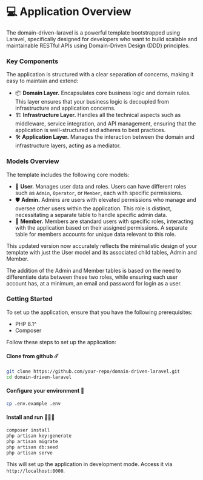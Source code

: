 # 💻 Application Overview

The domain-driven-laravel is a powerful template bootstrapped using Laravel, specifically designed for developers who want to build scalable and maintainable RESTful APIs using Domain-Driven Design (DDD) principles.

### Key Components

The application is structured with a clear separation of concerns, making it easy to maintain and extend:

-   📦 **Domain Layer.** Encapsulates core business logic and domain rules. This layer ensures that your business logic is decoupled from infrastructure and application concerns.
-   🏗️ **Infrastructure Layer.** Handles all the technical aspects such as middleware, service integration, and API management, ensuring that the application is well-structured and adheres to best practices.
-   🛠️ **Application Layer.** Manages the interaction between the domain and infrastructure layers, acting as a mediator.

### Models Overview

The template includes the following core models:

-   👤 **User.** Manages user data and roles. Users can have different roles such as `Admin`, `Operator`, or `Member`, each with specific permissions.
-   🛡️ **Admin.** Admins are users with elevated permissions who manage and oversee other users within the application. This role is distinct, necessitating a separate table to handle specific admin data.
-   👥 **Member.** Members are standard users with specific roles, interacting with the application based on their assigned permissions. A separate table for members accounts for unique data relevant to this role.

This updated version now accurately reflects the minimalistic design of your template with just the User model and its associated child tables, Admin and Member.

The addition of the Admin and Member tables is based on the need to differentiate data between these two roles, while ensuring each user account has, at a minimum, an email and password for login as a user.

### Getting Started

To set up the application, ensure that you have the following prerequisites:

-   PHP 8.1^
-   Composer

Follow these steps to set up the application:

#### Clone from github ☄️

```bash
git clone https://github.com/your-repo/domain-driven-laravel.git
cd domain-driven-laravel
```

#### Configure your environment 🏡

```bash
cp .env.example .env
```

#### Install and run 🏃🏻‍➡️

```bash
composer install
php artisan key:generate
php artisan migrate
php artisan db:seed
php artisan serve
```

This will set up the application in development mode. Access it via `http://localhost:8000`.
